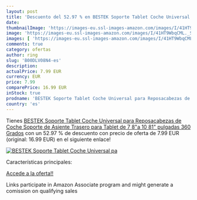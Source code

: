```yaml
---
layout: post
title: 'Descuento del 52.97 % en BESTEK Soporte Tablet Coche Universal pa'
date: 
thumbnailImage: 'https://images-eu.ssl-images-amazon.com/images/I/41HT9WbqCML._SL200_.jpg'
image: 'https://images-eu.ssl-images-amazon.com/images/I/41HT9WbqCML._SL200_.jpg'
images: [ 'https://images-eu.ssl-images-amazon.com/images/I/41HT9WbqCML._SL200_.jpg' ]
comments: true
category: ofertas
author: ring
slug: 'B00DLV08N4-es'
description:
actualPrice: 7.99 EUR
currency: EUR
price: 7.99
comparePrice: 16.99 EUR
inStock: true
prodname: 'BESTEK Soporte Tablet Coche Universal para Reposacabezas de Coche Soporte de Asiente Trasero para Tablet de 7 8"a 10 81" pulgadas 360 Grados'
country: 'es'
---
```


Tienes [BESTEK Soporte Tablet Coche Universal para Reposacabezas de Coche Soporte de Asiente Trasero para Tablet de 7 8"a 10 81" pulgadas 360 Grados](https://www.amazon.es/dp/B00DLV08N4/?tag=tolees-21) con un 52.97 % de descuento con precio de oferta de 7.99 EUR (original: 16.99 EUR) en el siguiente enlace!

[![BESTEK Soporte Tablet Coche Universal pa](https://images-eu.ssl-images-amazon.com/images/I/41HT9WbqCML._SL200_.jpg)](https://www.amazon.es/dp/B00DLV08N4/?tag=tolees-21)

Características principales:


[Accede a la oferta!!](https://www.amazon.es/dp/B00DLV08N4/?tag=tolees-21)

Links participate in Amazon Associate program and might generate a comission on qualifying sales


